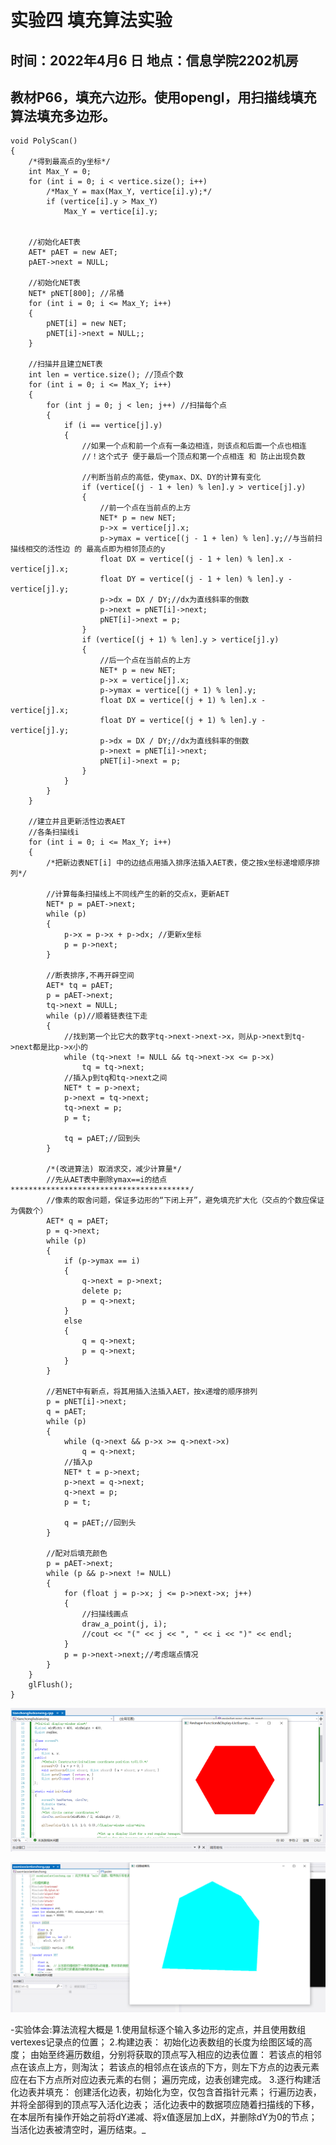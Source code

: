 # 实验四 填充算法实验
## 时间：2022年4月6 日 地点：信息学院2202机房
##  教材P66，填充六边形。使用opengl，用扫描线填充算法填充多边形。
  
```
void PolyScan()
{
	/*得到最高点的y坐标*/
	int Max_Y = 0;
	for (int i = 0; i < vertice.size(); i++)
		/*Max_Y = max(Max_Y, vertice[i].y);*/
		if (vertice[i].y > Max_Y)
			Max_Y = vertice[i].y;


	//初始化AET表
	AET* pAET = new AET;
	pAET->next = NULL;

	//初始化NET表
	NET* pNET[800]; //吊桶
	for (int i = 0; i <= Max_Y; i++)
	{
		pNET[i] = new NET;
		pNET[i]->next = NULL;;
	}

	//扫描并且建立NET表
	int len = vertice.size(); //顶点个数
	for (int i = 0; i <= Max_Y; i++)
	{
		for (int j = 0; j < len; j++) //扫描每个点
		{
			if (i == vertice[j].y)
			{
				//如果一个点和前一个点有一条边相连，则该点和后面一个点也相连
				//！这个式子 便于最后一个顶点和第一个点相连 和 防止出现负数

				//判断当前点的高低，使ymax、DX、DY的计算有变化
				if (vertice[(j - 1 + len) % len].y > vertice[j].y)
				{
					//前一个点在当前点的上方
					NET* p = new NET;
					p->x = vertice[j].x;
					p->ymax = vertice[(j - 1 + len) % len].y;//与当前扫描线相交的活性边 的 最高点即为相邻顶点的y
					float DX = vertice[(j - 1 + len) % len].x - vertice[j].x;
					float DY = vertice[(j - 1 + len) % len].y - vertice[j].y;
					p->dx = DX / DY;//dx为直线斜率的倒数
					p->next = pNET[i]->next;
					pNET[i]->next = p;
				}
				if (vertice[(j + 1) % len].y > vertice[j].y)
				{
					//后一个点在当前点的上方
					NET* p = new NET;
					p->x = vertice[j].x;
					p->ymax = vertice[(j + 1) % len].y;
					float DX = vertice[(j + 1) % len].x - vertice[j].x;
					float DY = vertice[(j + 1) % len].y - vertice[j].y;
					p->dx = DX / DY;//dx为直线斜率的倒数
					p->next = pNET[i]->next;
					pNET[i]->next = p;
				}
			}
		}
	}

	//建立并且更新活性边表AET
	//各条扫描线i
	for (int i = 0; i <= Max_Y; i++)
	{
		/*把新边表NET[i] 中的边结点用插入排序法插入AET表，使之按x坐标递增顺序排列*/

		//计算每条扫描线上不同线产生的新的交点x，更新AET
		NET* p = pAET->next;
		while (p)
		{
			p->x = p->x + p->dx; //更新x坐标
			p = p->next;
		}

		//断表排序,不再开辟空间 
		AET* tq = pAET;
		p = pAET->next;
		tq->next = NULL;
		while (p)//顺着链表往下走
		{
			//找到第一个比它大的数字tq->next->next->x，则从p->next到tq->next都是比p->x小的
			while (tq->next != NULL && tq->next->x <= p->x)
				tq = tq->next;
			//插入p到tq和tq->next之间
			NET* t = p->next;
			p->next = tq->next;
			tq->next = p;
			p = t;

			tq = pAET;//回到头
		}

		/*(改进算法) 取消求交，减少计算量*/
		//先从AET表中删除ymax==i的结点****************************************/
		//像素的取舍问题，保证多边形的“下闭上开”，避免填充扩大化（交点的个数应保证为偶数个）
		AET* q = pAET;
		p = q->next;
		while (p)
		{
			if (p->ymax == i)
			{
				q->next = p->next;
				delete p;
				p = q->next;
			}
			else
			{
				q = q->next;
				p = q->next;
			}
		}

		//若NET中有新点，将其用插入法插入AET，按x递增的顺序排列
		p = pNET[i]->next;
		q = pAET;
		while (p)
		{
			while (q->next && p->x >= q->next->x)
				q = q->next;
			//插入p
			NET* t = p->next;
			p->next = q->next;
			q->next = p;
			p = t;

			q = pAET;//回到头
		}

		//配对后填充颜色
		p = pAET->next;
		while (p && p->next != NULL)
		{
			for (float j = p->x; j <= p->next->x; j++)
			{
				//扫描线画点
				draw_a_point(j, i);
				//cout << "(" << j << ", " << i << ")" << endl;
			}
			p = p->next->next;//考虑端点情况
		}
	}
	glFlush();
}
```

![image](https://github.com/Polaris1491319352/Graphics/blob/main/image/work_4.1.jpg)  
  
![image](https://github.com/Polaris1491319352/Graphics/blob/main/image/work_4.2.jpg)
  
-实验体会:算法流程大概是
1.使用鼠标逐个输入多边形的定点，并且使用数组vertexes记录点的位置；
2.构建边表：
初始化边表数组的长度为绘图区域的高度；
由始至终遍历数组，分别将获取的顶点写入相应的边表位置：
若该点的相邻点在该点上方，则淘汰；
若该点的相邻点在该点的下方，则左下方点的边表元素应在右下方点所对应边表元素的右侧；
遍历完成，边表创建完成。
3.逐行构建活化边表并填充：
创建活化边表，初始化为空，仅包含首指针元素；
行遍历边表，并将全部得到的顶点写入活化边表；
活化边表中的数据项应随着扫描线的下移，在本层所有操作开始之前将dY递减、将x值逐层加上dX，并删除dY为0的节点；
当活化边表被清空时，遍历结束。_
